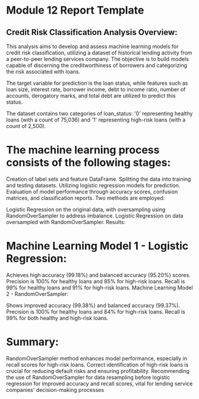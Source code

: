 # Module 12 Report Template


## Credit Risk Classification Analysis Overview:

This analysis aims to develop and assess machine learning models for credit risk classification, utilizing a dataset of historical lending activity from a peer-to-peer lending services company. The objective is to build models capable of discerning the creditworthiness of borrowers and categorizing the risk associated with loans.

The target variable for prediction is the loan status, while features such as loan size, interest rate, borrower income, debt to income ratio, number of accounts, derogatory marks, and total debt are utilized to predict this status.

The dataset contains two categories of loan_status: '0' representing healthy loans (with a count of 75,036) and '1' representing high-risk loans (with a count of 2,500).

# The machine learning process consists of the following stages:

Creation of label sets and feature DataFrame.
Splitting the data into training and testing datasets.
Utilizing logistic regression models for prediction.
Evaluation of model performance through accuracy scores, confusion matrices, and classification reports.
Two methods are employed:

Logistic Regression on the original data, with oversampling using RandomOverSampler to address imbalance.
Logistic Regression on data oversampled with RandomOverSampler.
Results:

# Machine Learning Model 1 - Logistic Regression:

Achieves high accuracy (99.18%) and balanced accuracy (95.20%) scores.
Precision is 100% for healthy loans and 85% for high-risk loans.
Recall is 99% for healthy loans and 91% for high-risk loans.
Machine Learning Model 2 - RandomOverSampler:

Shows improved accuracy (99.38%) and balanced accuracy (99.37%).
Precision is 100% for healthy loans and 84% for high-risk loans.
Recall is 99% for both healthy and high-risk loans.
# Summary:

RandomOverSampler method enhances model performance, especially in recall scores for high-risk loans.
Correct identification of high-risk loans is crucial for reducing default risks and ensuring profitability.
Recommending the use of RandomOverSampler for data resampling before logistic regression for improved accuracy and recall scores, vital for lending service companies' decision-making processes
